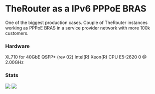 # TheRouter as a IPv6 PPPoE BRAS

One of the biggest production cases. Couple of TheRouter instances working as PPPoE BRAS in a service provider
network with more 100k customers.
 
### Hardware

XL710 for 40GbE QSFP+ (rev 02)
Intel(R) Xeon(R) CPU E5-2620 0 @ 2.00GHz 
 
### Stats

<img src="http://therouter.net/images/production/brs_anto/pppoe-01-ng.png">

<img src="http://therouter.net/images/production/brs_anto/pppoe-01-ng_2_days.png">

